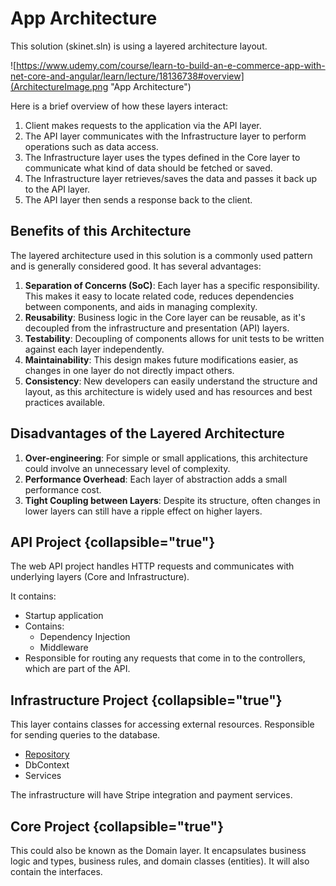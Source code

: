 # App Architecture

This solution (skinet.sln) is using a layered architecture layout.

![https://www.udemy.com/course/learn-to-build-an-e-commerce-app-with-net-core-and-angular/learn/lecture/18136738#overview](ArchitectureImage.png "App Architecture")

Here is a brief overview of how these layers interact:

1. Client makes requests to the application via the API layer.
2. The API layer communicates with the Infrastructure layer to perform operations such as data access.
3. The Infrastructure layer uses the types defined in the Core layer to communicate what kind of data should be fetched or saved.
4. The Infrastructure layer retrieves/saves the data and passes it back up to the API layer.
5. The API layer then sends a response back to the client.

## Benefits of this Architecture

The layered architecture used in this solution is a commonly used pattern and is generally considered good. 
It has several advantages:

1. **Separation of Concerns (SoC)**: Each layer has a specific responsibility. This makes it easy to locate related code, reduces dependencies between components, and aids in managing complexity.
2. **Reusability**: Business logic in the Core layer can be reusable, as it's decoupled from the infrastructure and presentation (API) layers.
3. **Testability**: Decoupling of components allows for unit tests to be written against each layer independently.
4. **Maintainability**: This design makes future modifications easier, as changes in one layer do not directly impact others.
5. **Consistency**: New developers can easily understand the structure and layout, as this architecture is widely used and has resources and best practices available.

## Disadvantages of the Layered Architecture

1. **Over-engineering**: For simple or small applications, this architecture could involve an unnecessary level of complexity.
2. **Performance Overhead**: Each layer of abstraction adds a small performance cost.
3. **Tight Coupling between Layers**: Despite its structure, often changes in lower layers can still have a ripple effect on higher layers.

## API Project {collapsible="true"}

The web API project handles HTTP requests and communicates with underlying layers (Core and Infrastructure).

It contains:

- Startup application
- Contains:
  - Dependency Injection
  - Middleware
- Responsible for routing any requests that come in to the controllers, which are part of the API.


## Infrastructure Project {collapsible="true"}

This layer contains classes for accessing external resources. 
Responsible for sending queries to the database.

- [Repository](Repository-Pattern.md) 
- DbContext
- Services

The infrastructure will have Stripe integration and payment services.

## Core Project {collapsible="true"}

This could also be known as the Domain layer. It encapsulates business logic and types, business rules, and domain classes (entities).
It will also contain the interfaces.